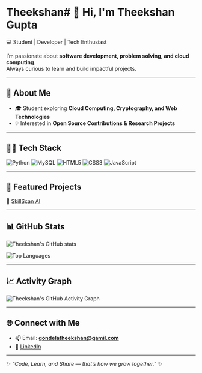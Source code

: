 # Theekshan# 👋 Hi, I'm Theekshan Gupta  

💻 Student | Developer | Tech Enthusiast  

I’m passionate about **software development, problem solving, and cloud computing**.  
Always curious to learn and build impactful projects.  

---

## 🚀 About Me
- 🎓 Student exploring **Cloud Computing, Cryptography, and Web Technologies**  
- 💡 Interested in **Open Source Contributions & Research Projects**  

---

## 🧑‍💻 Tech Stack
![Python](https://img.shields.io/badge/Python-3776AB?style=for-the-badge&logo=python&logoColor=white)
![MySQL](https://img.shields.io/badge/MySQL-005C84?style=for-the-badge&logo=mysql&logoColor=white)
![HTML5](https://img.shields.io/badge/HTML5-E34F26?style=for-the-badge&logo=html5&logoColor=white)
![CSS3](https://img.shields.io/badge/CSS3-1572B6?style=for-the-badge&logo=css3&logoColor=white)
![JavaScript](https://img.shields.io/badge/JavaScript-F7DF1E?style=for-the-badge&logo=javascript&logoColor=black)

---

## 📌 Featured Projects 
🔹 [SkillScan AI](https://github.com/theekshangupta/skillscanAI)  

---

## 📊 GitHub Stats
![Theekshan's GitHub stats](https://github-readme-stats.vercel.app/api?username=theekshangupta&show_icons=true&theme=radical)  

![Top Languages](https://github-readme-stats.vercel.app/api/top-langs/?username=theekshangupta&layout=compact&theme=radical)  

---

## 📈 Activity Graph
![Theekshan's GitHub Activity Graph](https://github-readme-activity-graph.vercel.app/graph?username=theekshangupta&theme=radical)  

---

## 🌐 Connect with Me
- 📫 Email: **gondelatheekshan@gamil.com**  
- 💼 [LinkedIn](www.linkedin.com/in/theekshan-gondela-6ba9bb312)  

---

✨ _“Code, Learn, and Share — that’s how we grow together.”_ ✨
